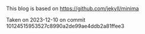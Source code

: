 This blog is based on https://github.com/jekyll/minima 

Taken on 2023-12-10 on commit 10124515953527c8990a2de99ae4ddb2a81ffee3